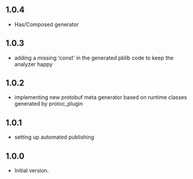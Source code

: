 ## 1.0.4

- Has/Composed generator

## 1.0.3

- adding a missing 'const' in the generated pblib code to keep the analyzer happy

## 1.0.2

- implementing new protobuf meta generator based on runtime classes generated by protoc_plugin

## 1.0.1

- setting up automated publishing

## 1.0.0

- Initial version.
